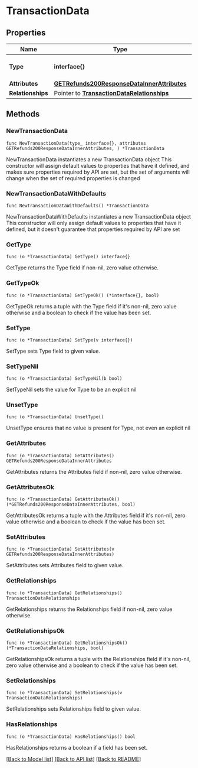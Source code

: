 # TransactionData

## Properties

Name | Type | Description | Notes
------------ | ------------- | ------------- | -------------
**Type** | **interface{}** | The resource&#39;s type | 
**Attributes** | [**GETRefunds200ResponseDataInnerAttributes**](GETRefunds200ResponseDataInnerAttributes.md) |  | 
**Relationships** | Pointer to [**TransactionDataRelationships**](TransactionDataRelationships.md) |  | [optional] 

## Methods

### NewTransactionData

`func NewTransactionData(type_ interface{}, attributes GETRefunds200ResponseDataInnerAttributes, ) *TransactionData`

NewTransactionData instantiates a new TransactionData object
This constructor will assign default values to properties that have it defined,
and makes sure properties required by API are set, but the set of arguments
will change when the set of required properties is changed

### NewTransactionDataWithDefaults

`func NewTransactionDataWithDefaults() *TransactionData`

NewTransactionDataWithDefaults instantiates a new TransactionData object
This constructor will only assign default values to properties that have it defined,
but it doesn't guarantee that properties required by API are set

### GetType

`func (o *TransactionData) GetType() interface{}`

GetType returns the Type field if non-nil, zero value otherwise.

### GetTypeOk

`func (o *TransactionData) GetTypeOk() (*interface{}, bool)`

GetTypeOk returns a tuple with the Type field if it's non-nil, zero value otherwise
and a boolean to check if the value has been set.

### SetType

`func (o *TransactionData) SetType(v interface{})`

SetType sets Type field to given value.


### SetTypeNil

`func (o *TransactionData) SetTypeNil(b bool)`

 SetTypeNil sets the value for Type to be an explicit nil

### UnsetType
`func (o *TransactionData) UnsetType()`

UnsetType ensures that no value is present for Type, not even an explicit nil
### GetAttributes

`func (o *TransactionData) GetAttributes() GETRefunds200ResponseDataInnerAttributes`

GetAttributes returns the Attributes field if non-nil, zero value otherwise.

### GetAttributesOk

`func (o *TransactionData) GetAttributesOk() (*GETRefunds200ResponseDataInnerAttributes, bool)`

GetAttributesOk returns a tuple with the Attributes field if it's non-nil, zero value otherwise
and a boolean to check if the value has been set.

### SetAttributes

`func (o *TransactionData) SetAttributes(v GETRefunds200ResponseDataInnerAttributes)`

SetAttributes sets Attributes field to given value.


### GetRelationships

`func (o *TransactionData) GetRelationships() TransactionDataRelationships`

GetRelationships returns the Relationships field if non-nil, zero value otherwise.

### GetRelationshipsOk

`func (o *TransactionData) GetRelationshipsOk() (*TransactionDataRelationships, bool)`

GetRelationshipsOk returns a tuple with the Relationships field if it's non-nil, zero value otherwise
and a boolean to check if the value has been set.

### SetRelationships

`func (o *TransactionData) SetRelationships(v TransactionDataRelationships)`

SetRelationships sets Relationships field to given value.

### HasRelationships

`func (o *TransactionData) HasRelationships() bool`

HasRelationships returns a boolean if a field has been set.


[[Back to Model list]](../README.md#documentation-for-models) [[Back to API list]](../README.md#documentation-for-api-endpoints) [[Back to README]](../README.md)


